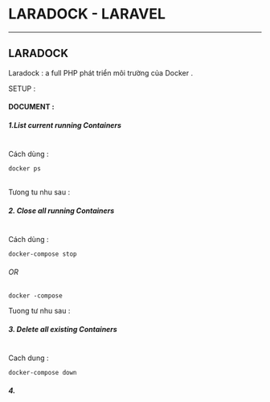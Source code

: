 <!-- #laradock--laravel -->

# LARADOCK - LARAVEL 
***
## LARADOCK 

Laradock :  a full PHP phát triển môi trường của Docker . 

SETUP : 

#### DOCUMENT : 

##### 1.List current running Containers
<br> Cách dùng : 
	
	docker ps 

<br> Tưong tu nhu sau : 	
			
##### 2. Close all running Containers
<br> Cách dùng : 

	docker-compose stop 

###### OR

	docker -compose  

Tuong tư nhu sau : 

##### 3. Delete all existing Containers
<br> Cach dung : 

	docker-compose down

##### 4. 
